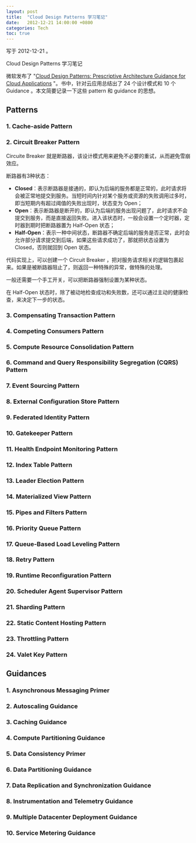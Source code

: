 ```yaml
---
layout: post
title:  "Cloud Design Patterns 学习笔记"
date:   2012-12-21 14:00:00 +0800
categories: Tech
toc: true
---
```


写于 2012-12-21 。

Cloud Design Patterns 学习笔记

微软发布了 "[Cloud Design Patterns: Prescriptive Architecture Guidance for Cloud Applications](https://msdn.microsoft.com/en-us/library/dn568099.aspx) "。书中，针对云应用总结出了 24 个设计模式和 10 个 Guidance 。本文简要记录一下这些 pattern 和 guidance 的思想。

## Patterns

### 1. Cache-aside Pattern

### 2. Circuit Breaker Pattern

Circuite Breaker 就是断路器，该设计模式用来避免不必要的重试，从而避免雪崩效应。

断路器有3种状态：
- **Closed**：表示断路器是接通的，即认为后端的服务都是正常的，此时请求将会被正常地提交到服务。当短时间内针对某个服务或资源的失败调用过多时，即当短期内有超过阈值的失败出现时，状态变为 Open；
- **Open**：表示断路器是断开的，即认为后端的服务出现问题了，此时请求不会提交到服务，而是直接返回失败。进入该状态时，一般会设置一个定时器，定时器到期时把断路器置为 Half-Open 状态；
- **Half-Open**：表示一种中间状态，断路器不确定后端的服务是否正常，此时会允许部分请求提交到后端，如果这些请求成功了，那就把状态设置为 Closed，否则就回到 Open 状态。

代码实现上，可以创建一个 Circuit Breaker ，把对服务请求相关的逻辑包裹起来。如果是被断路器阻止了，则返回一种特殊的异常，做特殊的处理。

一般还需要一个手工开关，可以把断路器强制设置为某种状态。

在 Half-Open 状态时，除了被动地检查成功和失败数，还可以通过主动的健康检查，来决定下一步的状态。


### 3. Compensating Transaction Pattern

### 4. Competing Consumers Pattern

### 5. Compute Resource Consolidation Pattern

### 6. Command and Query Responsibility Segregation (CQRS) Pattern

### 7. Event Sourcing Pattern

### 8. External Configuration Store Pattern

### 9. Federated Identity Pattern

### 10. Gatekeeper Pattern

### 11. Health Endpoint Monitoring Pattern

### 12. Index Table Pattern

### 13. Leader Election Pattern

### 14. Materialized View Pattern

### 15. Pipes and Filters Pattern

### 16. Priority Queue Pattern

### 17. Queue-Based Load Leveling Pattern

### 18. Retry Pattern

### 19. Runtime Reconfiguration Pattern

### 20. Scheduler Agent Supervisor Pattern

### 21. Sharding Pattern

### 22. Static Content Hosting Pattern

### 23. Throttling Pattern

### 24. Valet Key Pattern


## Guidances

### 1. Asynchronous Messaging Primer

### 2. Autoscaling Guidance



### 3. Caching Guidance

### 4. Compute Partitioning Guidance

### 5. Data Consistency Primer

### 6. Data Partitioning Guidance

### 7. Data Replication and Synchronization Guidance

### 8. Instrumentation and Telemetry Guidance

### 9. Multiple Datacenter Deployment Guidance

### 10. Service Metering Guidance


